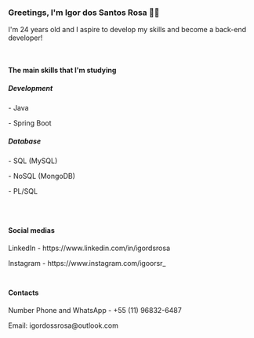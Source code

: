 <div>
  <h3>Greetings, I'm Igor dos Santos Rosa 🤙🏽</h3>
  I'm 24 years old and I aspire to develop my skills and become a back-end developer!
</div>

##
<div style="display: inline-block">
  <h4>The main skills that I'm studying</h4>
  <h5>Development</h5>
    <p>- Java</p>
    <p>- Spring Boot</p>

  <h5>Database</h5>
    <p>- SQL (MySQL)</p>
    <p>- NoSQL (MongoDB)</p>
    <p>- PL/SQL</p>
    
</div>

##
<div style="display: inline-block">
  <h4>Social medias</h4>
  <p>LinkedIn - https://www.linkedin.com/in/igordsrosa</p>
  <p>Instagram - https://www.instagram.com/igoorsr_</p>
</div>

##
<div>
  <h4>Contacts</h4>
  <p>Number Phone and WhatsApp - +55 (11) 96832-6487</p>
  <p>Email: igordossrosa@outlook.com</p>
</div>

